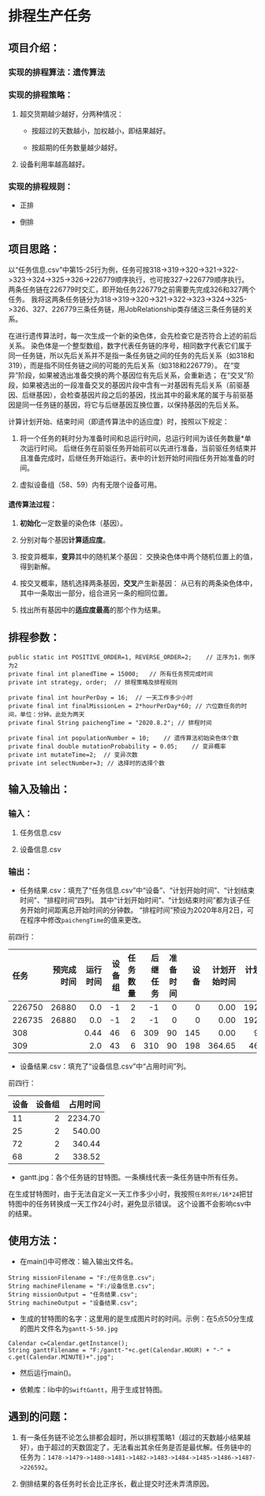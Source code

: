 # 排程生产任务

## 项目介绍：

### 实现的排程算法：遗传算法

### 实现的排程策略：

1. 超交货期越少越好，分两种情况：

    * 按超过的天数越小，加权越小，即结果越好。

    * 按超期的任务数量越少越好。

2. 设备利用率越高越好。

### 实现的排程规则：

* 正排

* 倒排

## 项目思路：

以“任务信息.csv”中第15-25行为例，任务可按318->319->320->321->322->323->324->325->326->226779顺序执行，也可按327->226779顺序执行。
两条任务链在226779时交汇，即开始任务226779之前需要先完成326和327两个任务。
我将这两条任务链分为318->319->320->321->322->323->324->325->326、327、226779三条任务链，用JobRelationship类存储这三条任务链的关系。

在进行遗传算法时，每一次生成一个新的染色体，会先检查它是否符合上述的前后关系。
染色体是一个整型数组，数字代表任务链的序号，相同数字代表它们属于同一任务链，所以先后关系并不是指一条任务链之间的任务的先后关系（如318和319），而是指不同任务链之间的可能的先后关系（如318和226779）。
在“变异”阶段，如果被选出准备交换的两个基因位有先后关系，会重新选；
在“交叉”阶段，如果被选出的一段准备交叉的基因片段中含有一对基因有先后关系（前驱基因、后继基因），会检查基因片段之后的基因，找出其中的最末尾的属于与前驱基因是同一任务链的基因，将它与后继基因互换位置，以保持基因的先后关系。

计算计划开始、结束时间（即遗传算法中的适应度）时，按照以下规定：

1. 将一个任务的耗时分为准备时间和总运行时间，总运行时间为该任务数量*单次运行时间。
后继任务在前驱任务开始前可以先进行准备，当前驱任务结束并且准备完成时，后继任务开始运行。表中的计划开始时间指任务开始准备的时间。

2. 虚拟设备组（58、59）内有无限个设备可用。

#### 遗传算法过程：

1. **初始化**一定数量的染色体（基因）。

2. 分别对每个基因**计算适应度**。

3. 按变异概率，**变异**其中的随机某个基因：
交换染色体中两个随机位置上的值，得到新解。

4. 按交叉概率，随机选择两条基因，**交叉**产生新基因：
从已有的两条染色体中，其中一条取出一部分，组合进另一条的相同位置。

5. 找出所有基因中的**适应度最高**的那个作为结果。

## 排程参数：

```
public static int POSITIVE_ORDER=1, REVERSE_ORDER=2;    // 正序为1，倒序为2
private final int planedTime = 15000;   // 所有任务预完成时间
private int strategy, order;  // 排程策略及排程规则

private final int hourPerDay = 16;  // 一天工作多少小时
private final int finalMissionLen = 2*hourPerDay*60; // 六位数任务的时间，单位：分钟。此处为两天
private final String paichengTime = "2020.8.2"; // 排程时间

private final int populationNumber = 10;    // 遗传算法初始染色体个数
private final double mutationProbability = 0.05;    // 变异概率
private int mutateTime=2;  // 变异次数
private int selectNumber=3; // 选择时的选择个数
```

## 输入及输出：

### 输入：

1. 任务信息.csv

2. 设备信息.csv

### 输出：

* 任务结果.csv：填充了“任务信息.csv”中“设备”、“计划开始时间”、“计划结束时间”、“排程时间”四列。
其中“计划开始时间”、“计划结束时间”都为该子任务开始时间距离总开始时间的分钟数。
“排程时间”预设为2020年8月2日，可在程序中修改`paichengTime`的值来更改。

前四行：

|任务|预完成时间|运行时间|设备组|任务数量|后继任务|准备时间|设备|计划开始时间|计划结束时间|排程时间|
|:-----|-----:|-----:|-----:|-----:|-----:|-----:|-----:|-----:|-----:|-----:|
|226750|26880|0.0|-1|2|-1|0|0|0.00|1920.00|2020.8.2|
|226735|26880|0.0|-1|2|-1|0|0|0.00|1920.00|2020.8.2|
|308| |0.44|46|6|309|90|145|0.00|92.64|2020.8.2|
|309| |2.0|43|6|310|90|198|364.65|466.65|2020.8.2|

* 设备结果.csv：填充了“设备信息.csv”中“占用时间”列。

前四行：

|设备|设备组|占用时间|
|:-----|-----:|-----:|
|11|2|2234.70|
|25|2|540.00|
|72|2|340.44|
|68|2|338.52|

* gantt.jpg：各个任务链的甘特图。一条横线代表一条任务链中所有任务。

在生成甘特图时，由于无法自定义一天工作多少小时，我按照`任务时长/16*24`把甘特图中的任务转换成一天工作24小时，避免显示错误。
这个设置不会影响csv中的结果。

## 使用方法：

* 在main()中可修改：输入输出文件名。

```
String missionFilename = "F:/任务信息.csv";
String machineFilename = "F:/设备信息.csv";
String missionOutput = "任务结果.csv";
String machineOutput = "设备结果.csv";
```

* 生成的甘特图的名字：这里用的是生成图片时的时间。示例：在5点50分生成的图片文件名为`gantt-5-50.jpg`

```
Calendar c=Calendar.getInstance();
String ganttFilename = "F:/gantt-"+c.get(Calendar.HOUR) + "-" + c.get(Calendar.MINUTE)+".jpg";
```

* 然后运行main()。

* 依赖库：lib中的`SwiftGantt`，用于生成甘特图。

## 遇到的问题：

1. 有一条任务链不论怎么排都会超时，所以排程策略1（超过的天数越小结果越好），由于超过的天数固定了，无法看出其余任务是否是最优解。任务链中的任务为：`1478->1479->1480->1481->1482->1483->1484->1485->1486->1487->226592`。

2. 倒排结果的各任务时长会比正序长，截止提交时还未弄清原因。